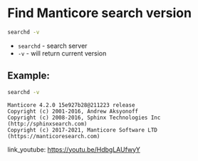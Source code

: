 # Find Manticore search version

```bash
searchd -v
```

- `searchd` - search server
- `-v` - will return current version

## Example: 
```bash
searchd -v
```
```
Manticore 4.2.0 15e927b28@211223 release
Copyright (c) 2001-2016, Andrew Aksyonoff
Copyright (c) 2008-2016, Sphinx Technologies Inc (http://sphinxsearch.com)
Copyright (c) 2017-2021, Manticore Software LTD (https://manticoresearch.com)
```

link_youtube: https://youtu.be/HdbgLAUfwyY
